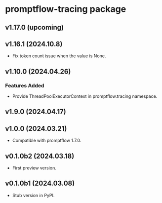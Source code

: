 # promptflow-tracing package

## v1.17.0 (upcoming)

## v1.16.1 (2024.10.8)

- Fix token count issue when the value is None.

## v1.10.0 (2024.04.26)

### Features Added
- Provide ThreadPoolExecutorContext in promptflow.tracing namespace.

## v1.9.0 (2024.04.17)

## v1.0.0 (2024.03.21)

- Compatible with promptflow 1.7.0.

## v0.1.0b2 (2024.03.18)

- First preview version.

## v0.1.0b1 (2024.03.08)

- Stub version in PyPI.
